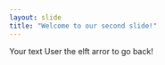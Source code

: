 ```yaml
---
layout: slide
title: "Welcome to our second slide!"
---
```

Your text
User the elft arror to go back!
